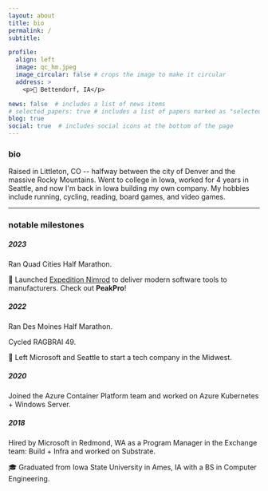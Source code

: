 ```yaml
---
layout: about
title: bio
permalink: /
subtitle: 

profile:
  align: left
  image: qc_hm.jpeg
  image_circular: false # crops the image to make it circular
  address: >
    <p>📍 Bettendorf, IA</p>

news: false  # includes a list of news items
# selected_papers: true # includes a list of papers marked as "selected={true}"
blog: true
social: true  # includes social icons at the bottom of the page
---
```


### bio

Raised in Littleton, CO -- halfway between the city of Denver and the massive Rocky Mountains. Went to college in Iowa, worked for 4 years in Seattle, and now I'm back in Iowa building my own company. My hobbies include running, cycling, reading, board games, and video games.

****

### notable milestones

##### 2023

Ran Quad Cities Half Marathon.

🚀 Launched [Expedition Nimrod](https://expeditionnimrod.com) to deliver modern software tools to manufacturers. Check out **PeakPro**!


##### 2022

Ran Des Moines Half Marathon.

Cycled RAGBRAI 49.

🌽 Left Microsoft and Seattle to start a tech company in the Midwest.



##### 2020

Joined the Azure Container Platform team and worked on Azure Kubernetes + Windows Server.



##### 2018

Hired by Microsoft in Redmond, WA as a Program Manager in the Exchange team: Build + Infra and worked on Substrate.

🎓 Graduated from Iowa State University in Ames, IA with a BS in Computer Engineering.




